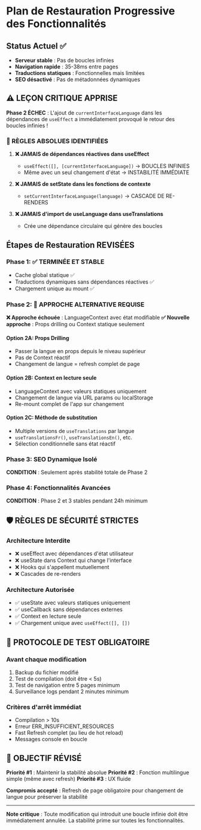 # Plan de Restauration Progressive des Fonctionnalités

## Status Actuel ✅
- **Serveur stable** : Pas de boucles infinies
- **Navigation rapide** : 35-38ms entre pages
- **Traductions statiques** : Fonctionnelles mais limitées
- **SEO désactivé** : Pas de métadonnées dynamiques

## ⚠️ LEÇON CRITIQUE APPRISE
**Phase 2 ÉCHEC** : L'ajout de `currentInterfaceLanguage` dans les dépendances de `useEffect` a immédiatement provoqué le retour des boucles infinies !

### 🚨 RÈGLES ABSOLUES IDENTIFIÉES

1. **❌ JAMAIS de dépendances réactives dans useEffect**
   - `useEffect([], [currentInterfaceLanguage])` → BOUCLES INFINIES
   - Même avec un seul changement d'état → INSTABILITÉ IMMÉDIATE

2. **❌ JAMAIS de setState dans les fonctions de contexte**
   - `setCurrentInterfaceLanguage(language)` → CASCADE DE RE-RENDERS

3. **❌ JAMAIS d'import de useLanguage dans useTranslations**
   - Crée une dépendance circulaire qui génère des boucles

## Étapes de Restauration REVISÉES

### Phase 1: ✅ TERMINÉE ET STABLE
- Cache global statique ✅
- Traductions dynamiques sans dépendances réactives ✅
- Chargement unique au mount ✅

### Phase 2: 🔄 APPROCHE ALTERNATIVE REQUISE
**❌ Approche échouée** : LanguageContext avec état modifiable
**✅ Nouvelle approche** : Props drilling ou Context statique seulement

#### Option 2A: Props Drilling
- Passer la langue en props depuis le niveau supérieur
- Pas de Context réactif
- Changement de langue = refresh complet de page

#### Option 2B: Context en lecture seule
- LanguageContext avec valeurs statiques uniquement
- Changement de langue via URL params ou localStorage
- Re-mount complet de l'app sur changement

#### Option 2C: Méthode de substitution
- Multiple versions de `useTranslations` par langue
- `useTranslationsFr()`, `useTranslationsEn()`, etc.
- Sélection conditionnelle sans état réactif

### Phase 3: SEO Dynamique Isolé
**CONDITION** : Seulement après stabilité totale de Phase 2

### Phase 4: Fonctionnalités Avancées
**CONDITION** : Phase 2 et 3 stables pendant 24h minimum

## 🛡️ RÈGLES DE SÉCURITÉ STRICTES

### Architecture Interdite
- ❌ useEffect avec dépendances d'état utilisateur
- ❌ useState dans Context qui change l'interface
- ❌ Hooks qui s'appellent mutuellement
- ❌ Cascades de re-renders

### Architecture Autorisée
- ✅ useState avec valeurs statiques uniquement
- ✅ useCallback sans dépendances externes
- ✅ Context en lecture seule
- ✅ Chargement unique avec `useEffect([], [])`

## 🧪 PROTOCOLE DE TEST OBLIGATOIRE

### Avant chaque modification
1. Backup du fichier modifié
2. Test de compilation (doit être < 5s)
3. Test de navigation entre 5 pages minimum
4. Surveillance logs pendant 2 minutes minimum

### Critères d'arrêt immédiat
- Compilation > 10s
- Erreur ERR_INSUFFICIENT_RESOURCES
- Fast Refresh complet (au lieu de hot reload)
- Messages console en boucle

## 🎯 OBJECTIF RÉVISÉ

**Priorité #1** : Maintenir la stabilité absolue
**Priorité #2** : Fonction multilingue simple (même avec refresh)
**Priorité #3** : UX fluide

**Compromis accepté** : Refresh de page obligatoire pour changement de langue pour préserver la stabilité

---

**Note critique** : Toute modification qui introduit une boucle infinie doit être immédiatement annulée. La stabilité prime sur toutes les fonctionnalités.
